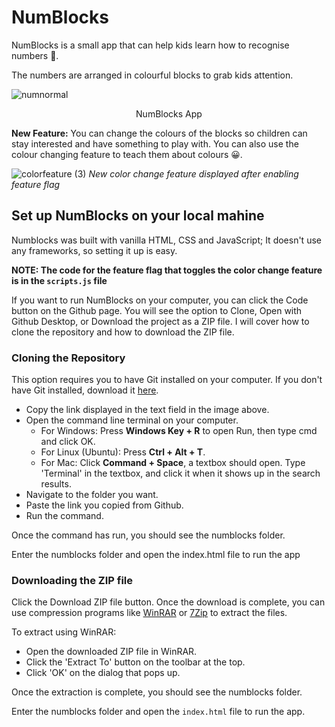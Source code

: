 # NumBlocks
NumBlocks is a small app that can help kids learn how to recognise numbers 🙂.

The numbers are arranged in colourful blocks to grab kids attention.


![numnormal](https://user-images.githubusercontent.com/71462377/173886061-e559f761-2e90-418f-8ea6-a3706e4a44f6.jpg)
<figcaption align = "center">NumBlocks App</b></figcaption>


**New Feature:** You can change the colours of the blocks so children can stay interested and have something to play with. You can also use the colour changing feature to teach them about colours 😀.


![colorfeature (3)](https://user-images.githubusercontent.com/71462377/173887199-949c4f2e-0d7b-4d03-9718-780efc6c6ba5.jpg)
*New color change feature displayed after enabling feature flag*



## Set up NumBlocks on your local mahine
Numblocks was built with vanilla HTML, CSS and JavaScript; It doesn't use any frameworks, so setting it up is easy.

**NOTE: The code for the feature flag that toggles the color change feature is in the `scripts.js` file**

If you want to run NumBlocks on your computer, you can click the Code button on the Github page. You will see the option to Clone, Open with Github Desktop, or Download the project as a ZIP file. I will cover how to clone the repository and how to download the ZIP file.

### Cloning the Repository
This option requires you to have Git installed on your computer. If you don't have Git installed, download it [here](https://git-scm.com/downloads).

* Copy the link displayed in the text field in the image above.
* Open the command line terminal on your computer.
	* For Windows: Press **Windows Key + R** to open Run, then type cmd and click OK.
	* For Linux (Ubuntu): Press **Ctrl + Alt + T**.
	* For Mac: Click **Command + Space**, a textbox should open. Type 'Terminal' in the textbox, and click it when it shows up in the search results.
* Navigate to the folder you want.
* Paste the link you copied from Github.
* Run the command.

Once the command has run, you should see the numblocks folder.

Enter the numblocks folder and open the index.html file to run the app 

### Downloading the ZIP file
Click the Download ZIP file button. Once the download is complete, you can use compression programs like [WinRAR](https://www.win-rar.com) or [7Zip](https://www.7-zip.org) to extract the files.

To extract using WinRAR:
* Open the downloaded ZIP file in WinRAR.
* Click the 'Extract To' button on the toolbar at the top.
* Click 'OK' on the dialog that pops up.

Once the extraction is complete, you should see the numblocks folder.

Enter the numblocks folder and open the `index.html` file to run the app.

